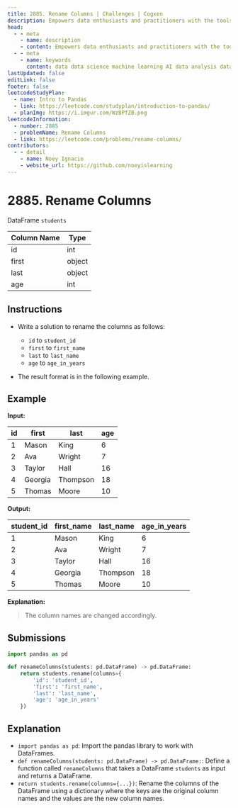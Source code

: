 ```yaml
---
title: 2885. Rename Columns | Challenges | Cogxen
description: Empowers data enthusiasts and practitioners with the tools and knowledge to unlock the potential of data.
head:
  - - meta
    - name: description
    - content: Empowers data enthusiasts and practitioners with the tools and knowledge to unlock the potential of data.
  - - meta
    - name: keywords
      content: data data science machine learning AI data analysis data-driven data enthusiasts data practitioners
lastUpdated: false
editLink: false
footer: false
leetcodeStudyPlan:
  - name: Intro to Pandas
  - link: https://leetcode.com/studyplan/introduction-to-pandas/
  - planImg: https://i.imgur.com/WzBPfZB.png
leetcodeInformation:
  - number: 2885
  - problemName: Rename Columns
  - link: https://leetcode.com/problems/rename-columns/
contributors:
  - - detail
    - name: Noey Ignacio
    - website_url: https://github.com/noeyislearning
---
```


# 2885. Rename Columns

DataFrame `students`

| Column Name | Type   |
| ----------- | ------ |
| id          | int    |
| first       | object |
| last        | object |
| age         | int    |

## Instructions

- Write a solution to rename the columns as follows:

  - `id` to `student_id`
  - `first` to `first_name`
  - `last` to `last_name`
  - `age` to `age_in_years`

- The result format is in the following example.

## Example

**Input:**

| id  | first   | last     | age |
| --- | ------- | -------- | --- |
| 1   | Mason   | King     | 6   |
| 2   | Ava     | Wright   | 7   |
| 3   | Taylor  | Hall     | 16  |
| 4   | Georgia | Thompson | 18  |
| 5   | Thomas  | Moore    | 10  |

**Output:**

| student_id | first_name | last_name | age_in_years |
| ---------- | ---------- | --------- | ------------ |
| 1          | Mason      | King      | 6            |
| 2          | Ava        | Wright    | 7            |
| 3          | Taylor     | Hall      | 16           |
| 4          | Georgia    | Thompson  | 18           |
| 5          | Thomas     | Moore     | 10           |

**Explanation:**

> The column names are changed accordingly.

## Submissions

```python :line-numbers
import pandas as pd

def renameColumns(students: pd.DataFrame) -> pd.DataFrame:
    return students.rename(columns={
        'id': 'student_id',
        'first': 'first_name',
        'last': 'last_name',
        'age': 'age_in_years'
    })
```

## Explanation

<CustomAccordion title="Python (Pandas)" submitted_by="@noeyislearning" submit_website_url="https://github.com/noeyislearning" :collapsed=false>

- `import pandas as pd`: Import the pandas library to work with DataFrames.
- `def renameColumns(students: pd.DataFrame) -> pd.DataFrame:`: Define a function called `renameColumns` that takes a DataFrame `students` as input and returns a DataFrame.
- `return students.rename(columns={...})`: Rename the columns of the DataFrame using a dictionary where the keys are the original column names and the values are the new column names.

</CustomAccordion>
